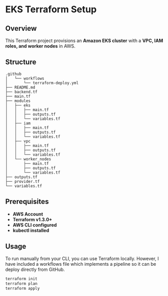 # EKS Terraform Setup

## Overview
This Terraform project provisions an **Amazon EKS cluster** with a **VPC, IAM roles, and worker nodes** in AWS.

## Structure
```
.github
│   └── workflows
│       └── terraform-deploy.yml
├── README.md
├── backend.tf
├── main.tf
├── modules
│   ├── eks
│   │   ├── main.tf
│   │   ├── outputs.tf
│   │   └── variables.tf
│   ├── iam
│   │   ├── main.tf
│   │   ├── outputs.tf
│   │   └── variables.tf
│   ├── vpc
│   │   ├── main.tf
│   │   ├── outputs.tf
│   │   └── variables.tf
│   └── worker_nodes
│       ├── main.tf
│       ├── outputs.tf
│       └── variables.tf
├── outputs.tf
├── provider.tf
└── variables.tf
```

## Prerequisites
- **AWS Account**
- **Terraform v1.3.0+**
- **AWS CLI configured**
- **kubectl installed**

## Usage
To run manually from your CLI, you can use Terraform locally. However, I have included a workflows file which implements a pipeline so it can be deploy directly from GitHub.

```sh
terraform init
terraform plan
terraform apply
```